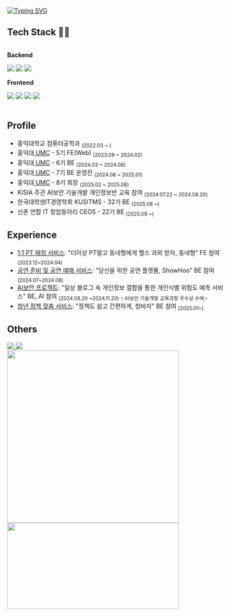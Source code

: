 [![Typing SVG](https://readme-typing-svg.demolab.com?font=Fira+Code&duration=3000&pause=2000&color=0092F1&width=435&lines=Hello+World!;Welcome+to+the+Lee+Yeon+Ho's+Github)](https://git.io/typing-svg)



## Tech Stack 🔨🔨

<div style="display:flex; flex-direction:column;">
    <!-- Backend -->
    <p><strong>Backend</strong></p>
    <div>
        <img src="https://img.shields.io/badge/java-%23ED8B00.svg?style=for-the-badge&logo=openjdk&logoColor=white">
        <img src="https://img.shields.io/badge/spring-%236DB33F.svg?style=for-the-badge&logo=spring&logoColor=white">
        <img src="https://img.shields.io/badge/mysql-4479A1.svg?style=for-the-badge&logo=mysql&logoColor=white"/>
    </div>
    <!-- Frontend -->
    <p><strong>Frontend</strong></p>
    <div>
        <img src="https://img.shields.io/badge/html5-E34F26?style=for-the-badge&logo=html5&logoColor=white"> 
        <img src="https://img.shields.io/badge/css-1572B6?style=for-the-badge&logo=css3&logoColor=white"> 
        <img src="https://img.shields.io/badge/javascript-F7DF1E?style=for-the-badge&logo=javascript&logoColor=black"> 
      <img src="https://img.shields.io/badge/react-20232a.svg?style=for-the-badge&logo=react&logoColor=61DAFB">
    </div><br>
</div>

## Profile
- 홍익대학교 컴퓨터공학과 <sub>(2022.03 ~ )</sub>
- 홍익대<a href="https://github.com/HIUMC"> UMC</a> - 5기 FE(Web) <sub>(2023.09 ~ 2024.02)</sub>
- 홍익대<a href="https://github.com/HIUMC"> UMC</a> - 6기 BE <sub>(2024.03 ~ 2024.08)</sub>
- 홍익대<a href="https://github.com/HIUMC"> UMC</a> - 7기 BE 운영진 <sub>(2024.08 ~ 2025.01)</sub>
- 홍익대<a href="https://github.com/HIUMC"> UMC</a> - 8기 회장 <sub>(2025.02 ~ 2025.08)</sub>
- KISIA 주관 AI보안 기술개발 개인정보반 교육 참여 <sub>(2024.07.22 ~ 2024.08.20)</sub>
- 한국대학생IT경영학회 KUSITMS - 32기 BE <sub>(2025.08 ~)</sub>
- 신촌 연합 IT 창업동아리 CEOS - 22기 BE <sub>(2025.09 ~)</sub>

## Experience
- <a href="https://github.com/fitness-bro">1:1 PT 매칭 서비스</a>: "더이상 PT말고 동네형에게 헬스 과외 받자, 동네형" FE 참여 <sub>(2023.12~2024.04)</sub>
- <a href="https://github.com/UMC-ShowHoo">공연 준비 및 공연 예매 서비스</a>: "당신을 위한 공연 플랫폼, ShowHoo" BE 참여 <sub>(2024.07~2024.08)</sub>
- <a href="https://github.com/5i5i">AI보안 프로젝트</a>: "일상 블로그 속 개인정보 결합을 통한 개인식별 위험도 예측 서비스" BE, AI 참여 <sub>(2024.08.20 ~2024.11.20) ✨AI보안 기술개발 교육과정 우수상 수여✨</sub>
- <a href="https://github.com/ChungBazi">청년 정책 맞춤 서비스</a>: "정책도 쉽고 간편하게, 청바지" BE 참여 <sub>(2025.01~)</sub>

## Others

<div>
    <a href="mailto:pololydotoly@naver.com">
        <img src="https://img.shields.io/badge/
        Email-#03C75A?style=for-the-badge&logo=Naver&logoColor=white"> 
    </a>
    <a href="https://velog.io/@yeonho03/posts">
        <img src="https://img.shields.io/badge/
        Velog-#20C997?style=for-the-badge&logo=Velog&logoColor=white"> 
    </a>

  <div className="flex items-center">
      <img
    src="https://github-readme-stats.vercel.app/api?username=dldusgh318&show_icons=true&bg_color=00000000"
    width="400"
    />

<a href="https://www.gitanimals.org/en_US?utm_medium=image&utm_source=dldusgh318&utm_content=farm">
<img
  src="https://render.gitanimals.org/farms/dldusgh318"
  width="400"
  height="200"
/>
</a>
  

